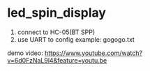 # led_spin_display

1. connect to HC-05(BT SPP)
2. use UART to config
      example: gogogo.txt

demo video:
      https://www.youtube.com/watch?v=6d0FzNaL9l4&feature=youtu.be
